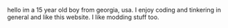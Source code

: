 hello im a 15 year old boy from georgia, usa. I enjoy coding and tinkering in general and like this website. I like modding stuff too.
